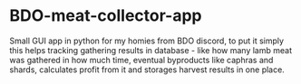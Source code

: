 # BDO-meat-collector-app
Small GUI app in python for my homies from BDO discord, to put it simply this helps tracking gathering results in database - like how many lamb meat was gathered in how much time, eventual byproducts like caphras and shards, calculates profit from it and storages harvest results in one place.
